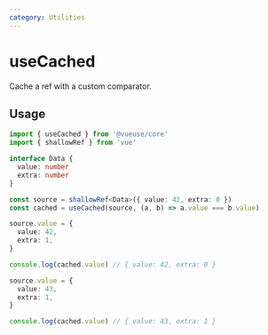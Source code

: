```yaml
---
category: Utilities
---
```


# useCached

Cache a ref with a custom comparator.

## Usage

```ts twoslash
import { useCached } from '@vueuse/core'
import { shallowRef } from 'vue'

interface Data {
  value: number
  extra: number
}

const source = shallowRef<Data>({ value: 42, extra: 0 })
const cached = useCached(source, (a, b) => a.value === b.value)

source.value = {
  value: 42,
  extra: 1,
}

console.log(cached.value) // { value: 42, extra: 0 }

source.value = {
  value: 43,
  extra: 1,
}

console.log(cached.value) // { value: 43, extra: 1 }
```
